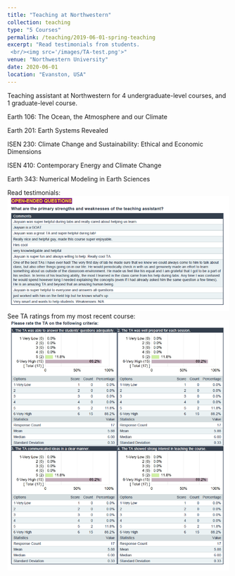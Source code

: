 ```yaml
---
title: "Teaching at Northwestern"
collection: teaching
type: "5 Courses"
permalink: /teaching/2019-06-01-spring-teaching
excerpt: "Read testimonials from students.
 <br/><img src='/images/TA-test.png'>"
venue: "Northwestern University"
date: 2020-06-01
location: "Evanston, USA"
---
```


Teaching assistant at Northwestern for 4 undergraduate-level courses, and 1 graduate-level course.

Earth 106: The Ocean, the Atmosphere and our Climate

Earth 201: Earth Systems Revealed

ISEN 230: Climate Change and Sustainability: Ethical and Economic Dimensions

ISEN 410: Contemporary Energy and Climate Change

Earth 343: Numerical Modeling in Earth Sciences

Read testimonials:
<br/><img src='/images/TA-test.png'>
See TA ratings from my most recent course:
<br/><img src='/images/TA-ratings.png'>
